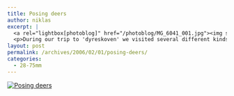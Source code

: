 ```yaml
---
title: Posing deers
author: niklas
excerpt: |
  <a rel="lightbox[photoblog]" href="/photoblog/MG_6041_001.jpg"><img src="/photoblog/MG_6041_001.thumb.jpg" alt="Posing deers" title="Posing deers"/></a>
  <p>During our trip to 'dyreskoven' we visited several different kinds of deer. These were by far the cutest, although they had to be persuaded to come to us. Luckily my girlfriend had brought loads of bread while I was clicking away. They were rather suspicious to this guy with a box that sais click, but the bread was just too tempting. Shot at f/8.0 in 1/250 sec with 400 ISO at 30mm</p>
layout: post
permalink: /archives/2006/02/01/posing-deers/
categories:
  - 28-75mm
---
```

<a rel="lightbox[photoblog]" href="/photoblog/MG_6041_001.jpg"><img src="/photoblog/MG_6041_001.sized.jpg" alt="Posing deers" title="Posing deers" /></a>